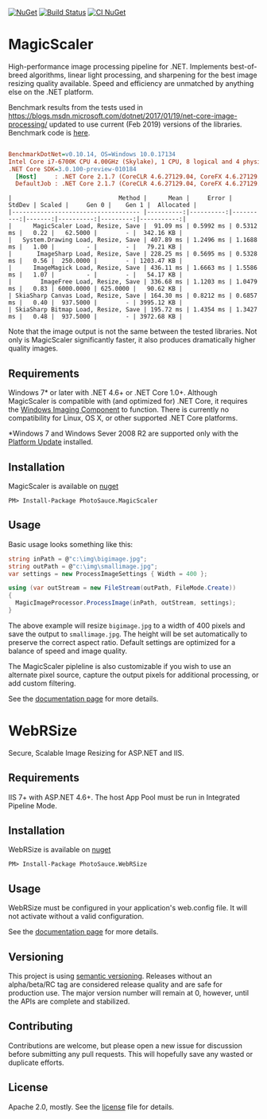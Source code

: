 [![NuGet](https://buildstats.info/nuget/PhotoSauce.MagicScaler)](https://www.nuget.org/packages/PhotoSauce.MagicScaler/) [![Build Status](https://dev.azure.com/saucecontrol/PhotoSauce/_apis/build/status/saucecontrol.PhotoSauce?branchName=master)](https://dev.azure.com/saucecontrol/PhotoSauce/_build/latest?definitionId=1&branchName=master) [![CI NuGet](https://img.shields.io/badge/NuGet-CI%20Feed-brightgreen?logo=azure-devops)](https://dev.azure.com/saucecontrol/PhotoSauce/_packaging?_a=feed&feed=dailies)

MagicScaler
===========

High-performance image processing pipeline for .NET.  Implements best-of-breed algorithms, linear light processing, and sharpening for the best image resizing quality available.  Speed and efficiency are unmatched by anything else on the .NET platform.

Benchmark results from the tests used in https://blogs.msdn.microsoft.com/dotnet/2017/01/19/net-core-image-processing/ updated to use current (Feb 2019) versions of the libraries.  Benchmark code is [here](https://github.com/saucecontrol/core-imaging-playground).

``` ini

BenchmarkDotNet=v0.10.14, OS=Windows 10.0.17134
Intel Core i7-6700K CPU 4.00GHz (Skylake), 1 CPU, 8 logical and 4 physical cores
.NET Core SDK=3.0.100-preview-010184
  [Host]     : .NET Core 2.1.7 (CoreCLR 4.6.27129.04, CoreFX 4.6.27129.04), 64bit RyuJIT
  DefaultJob : .NET Core 2.1.7 (CoreCLR 4.6.27129.04, CoreFX 4.6.27129.04), 64bit RyuJIT


```

```
|                              Method |      Mean |     Error |    StdDev | Scaled |     Gen 0 |    Gen 1 |  Allocated |
|------------------------------------ |----------:|----------:|----------:|-------:|----------:|---------:|-----------:|
|      MagicScaler Load, Resize, Save |  91.09 ms | 0.5992 ms | 0.5312 ms |   0.22 |   62.5000 |        - |  342.16 KB |
|   System.Drawing Load, Resize, Save | 407.89 ms | 1.2496 ms | 1.1688 ms |   1.00 |         - |        - |   79.21 KB |
|       ImageSharp Load, Resize, Save | 228.25 ms | 0.5695 ms | 0.5328 ms |   0.56 |  250.0000 |        - | 1203.47 KB |
|      ImageMagick Load, Resize, Save | 436.11 ms | 1.6663 ms | 1.5586 ms |   1.07 |         - |        - |   54.17 KB |
|        ImageFree Load, Resize, Save | 336.68 ms | 1.1203 ms | 1.0479 ms |   0.83 | 6000.0000 | 625.0000 |   90.62 KB |
| SkiaSharp Canvas Load, Resize, Save | 164.30 ms | 0.8212 ms | 0.6857 ms |   0.40 |  937.5000 |        - | 3995.12 KB |
| SkiaSharp Bitmap Load, Resize, Save | 195.72 ms | 1.4354 ms | 1.3427 ms |   0.48 |  937.5000 |        - | 3972.68 KB |
```

Note that the image output is not the same between the tested libraries.  Not only is MagicScaler significantly faster, it also produces dramatically higher quality images.

Requirements
------------

Windows 7* or later with .NET 4.6+ or .NET Core 1.0+.  Although MagicScaler is compatible with (and optimized for) .NET Core, it requires the [Windows Imaging Component](https://docs.microsoft.com/en-us/windows/desktop/wic/-wic-about-windows-imaging-codec) to function.  There is currently no compatibility for Linux, OS X, or other supported .NET Core platforms.

*Windows 7 and Windows Sever 2008 R2 are supported only with the [Platform Update](https://support.microsoft.com/en-us/kb/2670838) installed.

Installation
------------

MagicScaler is available on [nuget](http://www.nuget.org/packages/PhotoSauce.MagicScaler/)

```
PM> Install-Package PhotoSauce.MagicScaler
```

Usage
-----

Basic usage looks something like this:

```C#
string inPath = @"c:\img\bigimage.jpg";
string outPath = @"c:\img\smallimage.jpg";
var settings = new ProcessImageSettings { Width = 400 };

using (var outStream = new FileStream(outPath, FileMode.Create))
{
  MagicImageProcessor.ProcessImage(inPath, outStream, settings);
}
``` 

The above example will resize `bigimage.jpg` to a width of 400 pixels and save the output to	 `smallimage.jpg`.  The height will be set automatically to preserve the correct aspect ratio.  Default settings are optimized for a balance of speed and image quality.

The MagicScaler pipleline is also customizable if you wish to use an alternate pixel source, capture the output pixels for additional processing, or add custom filtering.

See the [documentation page](doc/main.md) for more details.


WebRSize
========

Secure, Scalable Image Resizing for ASP.NET and IIS.

Requirements
------------

IIS 7+ with ASP.NET 4.6+.  The host App Pool must be run in Integrated Pipeline Mode.

Installation
------------

WebRSize is available on [nuget](http://www.nuget.org/packages/PhotoSauce.WebRSize/)

```
PM> Install-Package PhotoSauce.WebRSize
```

Usage
-----

WebRSize must be configured in your application's web.config file.  It will not activate without a valid configuration.

See the [documentation page](doc/web.md) for more details.


Versioning
----------

This project is using [semantic versioning](http://semver.org/).  Releases without an alpha/beta/RC tag are considered release quality and are safe for production use. The major version number will remain at 0, however, until the APIs are complete and stabilized.

Contributing
------------

Contributions are welcome, but please open a new issue for discussion before submitting any pull requests.  This will hopefully save any wasted or duplicate efforts.

License
-------

Apache 2.0, mostly.  See the [license](license) file for details.
